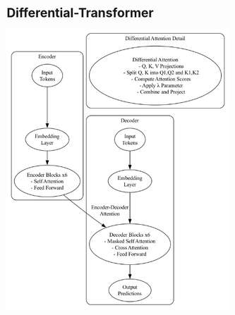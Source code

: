 # Differential-Transformer
![differential_transformer_architecture.png](differential_transformer_architecture.png)